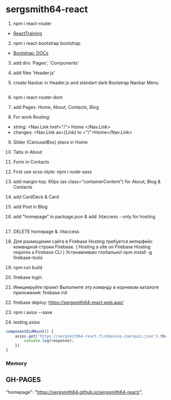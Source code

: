 # sergsmith64-react

1. npm i react-router
* [ReactTraining](https://reacttraining.com/react-router/core/guides/quick-start)

2. npm i react-bootstrap bootstrap
* [Bootstrap: DOCs](https://react-bootstrap.github.io)

3. add dirs 'Pages', 'Components'

4. add files 'Header.js'

5. create Navbar in Header.js and standart dark Bootstrap Navbar Menu

##

6. npm i react-router-dom

7. add Pages: Home, About, Contacts, Blog

8. For work Routing:
* string: <Nav.Link href="/"> Home </Nav.Link>
* changes: <Nav.Link as={Link} to ="/">Home</Nav.Link>

9. Slider (CarouselBox) place in Home

10. Tabs in About

11. Form in Contacts

12. First use scss-style: npm i node-sass

13. add margin-top: 60px (as class="containerContent") for About, Blog & Contacts

14. add CardDeck & Card

15. add Post in Blog

16. add "homepage" in package.json & add .htaccess - only for hosting

##

17. DELETE homepage & .htaccess

18. Для размещения сайта в Firebase Hosting требуется интерфейс командной строки Firebase.
( Hosting a site on Firebase Hosting requires a Firebase CLI )
Устанавливаю глобально!
npm install -g firebase-tools

19. npm run build

20. firebase login

21. Инициируйте проект
Выполните эту команду в корневом каталоге приложения:
firebase init

22. firebase deploy: https://sergsmith64-react.web.app/

23. npm i axios --save

24. testing axios

~~~javascript
componentDidMount() {
    axios.get('https://sergsmith64-react.firebaseio.com/quiz.json').then(response => {
        console.log(response);
    })
}
~~~


### Memory

## GH-PAGES

"homepage": "https://sergsmith64.github.io/sergsmith64-react/",